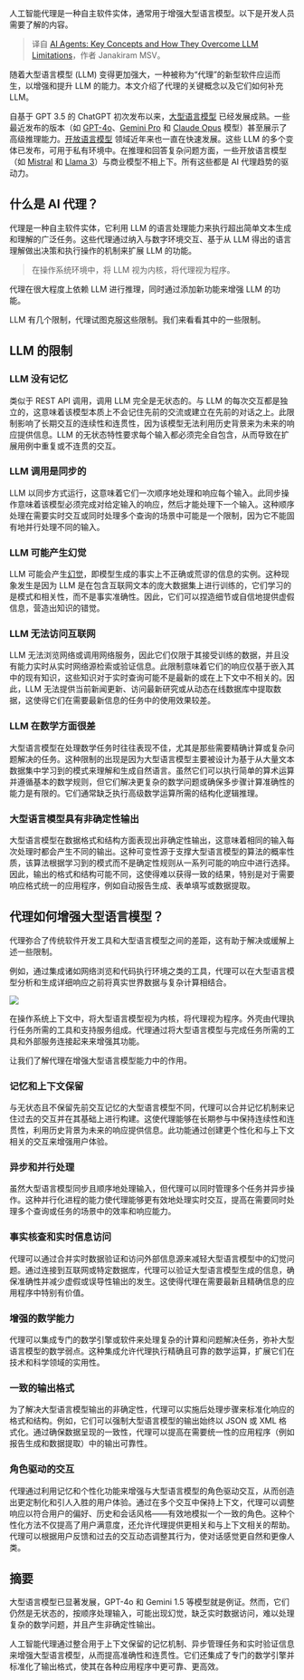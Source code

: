 
<!--
title: 人工智能代理：关键概念及如何克服LLM限制
cover: https://cdn.thenewstack.io/media/2024/06/504e8243-allison-saeng-burzgf1rio8-unsplash.jpg
-->

人工智能代理是一种自主软件实体，通常用于增强大型语言模型。以下是开发人员需要了解的内容。

> 译自 [AI Agents: Key Concepts and How They Overcome LLM Limitations](https://thenewstack.io/ai-agents-key-concepts-and-how-they-overcome-llm-limitations/)，作者 Janakiram MSV。

随着大型语言模型 (LLM) 变得更加强大，一种被称为“代理”的新型软件应运而生，以增强和提升 LLM 的能力。本文介绍了代理的关键概念以及它们如何补充 LLM。

自基于 GPT 3.5 的 ChatGPT 初次发布以来，[大型语言模型](https://thenewstack.io/what-is-a-large-language-model/) 已经发展成熟。一些最近发布的版本（如 [GPT-4o](https://openai.com/index/hello-gpt-4o/)、[Gemini Pro](https://deepmind.google/technologies/gemini/pro/) 和 [Claude Opus](https://www.anthropic.com/news/claude-3-family) 模型）甚至展示了高级推理能力。[开放语言模型](https://thenewstack.io/large-language-models-open-source-llms-in-2023/) 领域近年来也一直在快速发展。这些 LLM 的多个变体已发布，可用于私有环境中。在推理和回答复杂问题方面，一些开放语言模型（如 [Mistral](https://docs.mistral.ai/getting-started/models/) 和 [Llama 3](https://llama.meta.com/llama3/)）与商业模型不相上下。所有这些都是 AI 代理趋势的驱动力。

## 什么是 AI 代理？

代理是一种自主软件实体，它利用 LLM 的语言处理能力来执行超出简单文本生成和理解的广泛任务。这些代理通过纳入与数字环境交互、基于从 LLM 得出的语言理解做出决策和执行操作的机制来扩展 LLM 的功能。

> 在操作系统环境中，将 LLM 视为内核，将代理视为程序。

代理在很大程度上依赖 LLM 进行推理，同时通过添加新功能来增强 LLM 的功能。

LLM 有几个限制，代理试图克服这些限制。我们来看看其中的一些限制。

## LLM 的限制

### LLM 没有记忆

类似于 REST API 调用，调用 LLM 完全是无状态的。与 LLM 的每次交互都是独立的，这意味着该模型本质上不会记住先前的交流或建立在先前的对话之上。此限制影响了长期交互的连续性和连贯性，因为该模型无法利用历史背景来为未来的响应提供信息。LLM 的无状态特性要求每个输入都必须完全自包含，从而导致在扩展用例中重复或不连贯的交互。

### LLM 调用是同步的

LLM 以同步方式运行，这意味着它们一次顺序地处理和响应每个输入。此同步操作意味着该模型必须完成对给定输入的响应，然后才能处理下一个输入。这种顺序处理在需要实时交互或同时处理多个查询的场景中可能是一个限制，因为它不能固有地并行处理不同的输入。

### LLM 可能产生幻觉

LLM 可能会产生[幻觉](https://thenewstack.io/how-to-reduce-the-hallucinations-from-large-language-models/)，即模型生成的事实上不正确或荒谬的信息的实例。这种现象发生是因为 LLM 是在包含互联网文本的庞大数据集上进行训练的，它们学习的是模式和相关性，而不是事实准确性。因此，它们可以捏造细节或自信地提供虚假信息，营造出知识的错觉。

### LLM 无法访问互联网

LLM 无法浏览网络或调用网络服务，因此它们仅限于其接受训练的数据，并且没有能力实时从实时网络源检索或验证信息。此限制意味着它们的响应仅基于嵌入其中的现有知识，这些知识对于实时查询可能不是最新的或在上下文中不相关的。因此，LLM 无法提供当前新闻更新、访问最新研究或从动态在线数据库中提取数据，这使得它们在需要最新信息的任务中的使用效果较差。

### LLM 在数学方面很差

大型语言模型在处理数学任务时往往表现不佳，尤其是那些需要精确计算或复杂问题解决的任务。这种限制的出现是因为大型语言模型主要被设计为基于从大量文本数据集中学习到的模式来理解和生成自然语言。虽然它们可以执行简单的算术运算并遵循基本的数学规则，但它们解决更复杂的数学问题或确保多步骤计算准确性的能力是有限的。它们通常缺乏执行高级数学运算所需的结构化逻辑推理。

### 大型语言模型具有非确定性输出

大型语言模型在数据格式和结构方面表现出非确定性输出，这意味着相同的输入每次处理时都会产生不同的输出。这种可变性源于支撑大型语言模型的算法的概率性质，该算法根据学习到的模式而不是确定性规则从一系列可能的响应中进行选择。因此，输出的格式和结构可能不同，这使得难以获得一致的结果，特别是对于需要响应格式统一的应用程序，例如自动报告生成、表单填写或数据提取。

## 代理如何增强大型语言模型？

代理弥合了传统软件开发工具和大型语言模型之间的差距，这有助于解决或缓解上述一些限制。

例如，通过集成诸如网络浏览和代码执行环境之类的工具，代理可以在大型语言模型分析和生成详细响应之前将真实世界数据与复杂计算相结合。

![](https://cdn.thenewstack.io/media/2024/06/d2071c12-agents-1024x576.jpeg)

在操作系统上下文中，将大型语言模型视为内核，将代理视为程序。外壳由代理执行任务所需的工具和支持服务组成。代理通过将大型语言模型与完成任务所需的工具和外部服务连接起来来增强其功能。

让我们了解代理在增强大型语言模型能力中的作用。

### 记忆和上下文保留

与无状态且不保留先前交互记忆的大型语言模型不同，代理可以合并记忆机制来记住过去的交互并在其基础上进行构建。这使代理能够在长期参与中保持连续性和连贯性，利用历史背景为未来的响应提供信息。此功能通过创建更个性化和与上下文相关的交互来增强用户体验。

### 异步和并行处理

虽然大型语言模型同步且顺序地处理输入，但代理可以同时管理多个任务并异步操作。这种并行化进程的能力使代理能够更有效地处理实时交互，提高在需要同时处理多个查询或任务的场景中的效率和响应能力。

### 事实核查和实时信息访问

代理可以通过合并实时数据验证和访问外部信息源来减轻大型语言模型中的幻觉问题。通过连接到互联网或特定数据库，代理可以验证大型语言模型生成的信息，确保准确性并减少虚假或误导性输出的发生。这使得代理在需要最新且精确信息的应用程序中特别有价值。

### 增强的数学能力

代理可以集成专门的数学引擎或软件来处理复杂的计算和问题解决任务，弥补大型语言模型的数学弱点。这种集成允许代理执行精确且可靠的数学运算，扩展它们在技术和科学领域的实用性。

### 一致的输出格式

为了解决大型语言模型输出的非确定性，代理可以实施后处理步骤来标准化响应的格式和结构。例如，它们可以强制大型语言模型的输出始终以 JSON 或 XML 格式化。通过确保数据呈现的一致性，代理可以提高在需要统一性的应用程序（例如报告生成和数据提取）中的输出可靠性。

### 角色驱动的交互

代理通过利用记忆和个性化功能来增强与大型语言模型的角色驱动交互，从而创造出更定制化和引人入胜的用户体验。通过在多个交互中保持上下文，代理可以调整响应以符合用户的偏好、历史和会话风格——有效地模拟一个一致的角色。这种个性化方法不仅提高了用户满意度，还允许代理提供更相关和与上下文相关的帮助。代理可以根据用户反馈和过去的交互动态调整其行为，使对话感觉更自然和更像人类。

## 摘要

大型语言模型已显著发展，GPT-4o 和 Gemini 1.5 等模型就是例证。然而，它们仍然是无状态的，按顺序处理输入，可能出现幻觉，缺乏实时数据访问，难以处理复杂的数学问题，并且产生非确定性输出。

人工智能代理通过整合用于上下文保留的记忆机制、异步管理任务和实时验证信息来增强大型语言模型，从而提高准确性和连贯性。它们还集成了专门的数学引擎并标准化了输出格式，使其在各种应用程序中更可靠、更高效。

